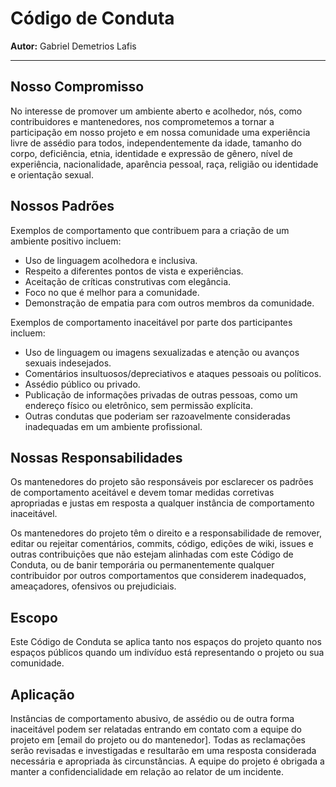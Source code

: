 # Código de Conduta

**Autor:** Gabriel Demetrios Lafis

---

## Nosso Compromisso

No interesse de promover um ambiente aberto e acolhedor, nós, como contribuidores e mantenedores, nos comprometemos a tornar a participação em nosso projeto e em nossa comunidade uma experiência livre de assédio para todos, independentemente da idade, tamanho do corpo, deficiência, etnia, identidade e expressão de gênero, nível de experiência, nacionalidade, aparência pessoal, raça, religião ou identidade e orientação sexual.

## Nossos Padrões

Exemplos de comportamento que contribuem para a criação de um ambiente positivo incluem:

- Uso de linguagem acolhedora e inclusiva.
- Respeito a diferentes pontos de vista e experiências.
- Aceitação de críticas construtivas com elegância.
- Foco no que é melhor para a comunidade.
- Demonstração de empatia para com outros membros da comunidade.

Exemplos de comportamento inaceitável por parte dos participantes incluem:

- Uso de linguagem ou imagens sexualizadas e atenção ou avanços sexuais indesejados.
- Comentários insultuosos/depreciativos e ataques pessoais ou políticos.
- Assédio público ou privado.
- Publicação de informações privadas de outras pessoas, como um endereço físico ou eletrônico, sem permissão explícita.
- Outras condutas que poderiam ser razoavelmente consideradas inadequadas em um ambiente profissional.

## Nossas Responsabilidades

Os mantenedores do projeto são responsáveis por esclarecer os padrões de comportamento aceitável e devem tomar medidas corretivas apropriadas e justas em resposta a qualquer instância de comportamento inaceitável.

Os mantenedores do projeto têm o direito e a responsabilidade de remover, editar ou rejeitar comentários, commits, código, edições de wiki, issues e outras contribuições que não estejam alinhadas com este Código de Conduta, ou de banir temporária ou permanentemente qualquer contribuidor por outros comportamentos que considerem inadequados, ameaçadores, ofensivos ou prejudiciais.

## Escopo

Este Código de Conduta se aplica tanto nos espaços do projeto quanto nos espaços públicos quando um indivíduo está representando o projeto ou sua comunidade.

## Aplicação

Instâncias de comportamento abusivo, de assédio ou de outra forma inaceitável podem ser relatadas entrando em contato com a equipe do projeto em [email do projeto ou do mantenedor]. Todas as reclamações serão revisadas e investigadas e resultarão em uma resposta considerada necessária e apropriada às circunstâncias. A equipe do projeto é obrigada a manter a confidencialidade em relação ao relator de um incidente.

